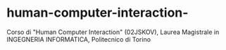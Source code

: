# human-computer-interaction-
Corso di "Human Computer Interaction" (02JSKOV), Laurea Magistrale in INGEGNERIA INFORMATICA, Politecnico di Torino
